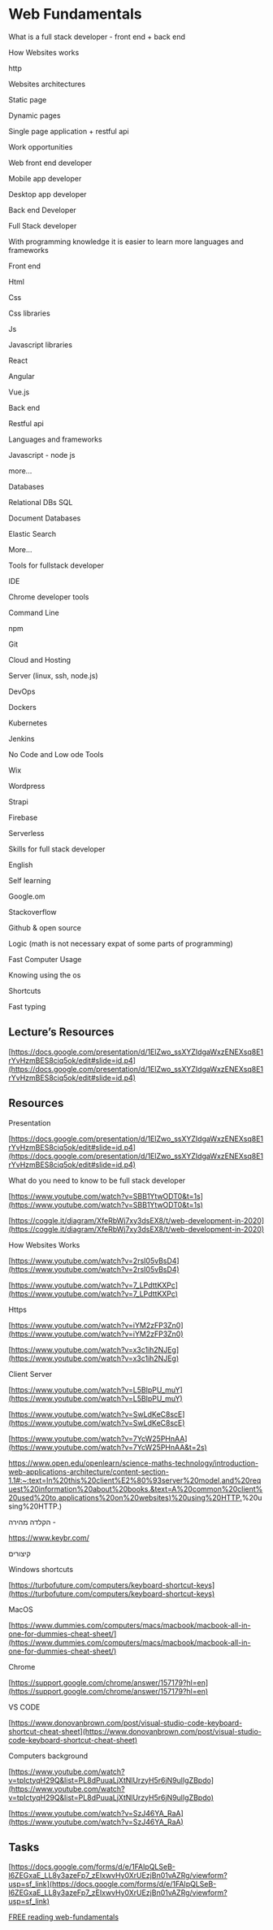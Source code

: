 # Web Fundamentals
What is a full stack developer - front end + back end

How Websites works

http

Websites architectures

Static page

Dynamic pages

Single page application + restful api

Work opportunities

Web front end developer

Mobile app developer

Desktop app developer

Back end Developer

Full Stack developer

With programming knowledge it is easier to learn more languages and frameworks

Front end

Html

Css

Css libraries

Js

Javascript libraries

React

Angular

Vue.js

Back end

Restful api

Languages and frameworks

Javascript - node js

more...

Databases

Relational DBs SQL

Document Databases

Elastic Search

More…

Tools for fullstack developer

IDE

Chrome developer tools

Command Line

npm

Git

Cloud and Hosting

Server (linux, ssh, node.js)

DevOps

Dockers

Kubernetes

Jenkins

No Code and Low ode Tools

Wix

Wordpress

Strapi

Firebase

Serverless

Skills for full stack developer

English

Self learning

Google.om

Stackoverflow

Github & open source

Logic (math is not necessary expat of some parts of programming)

Fast Computer Usage

Knowing using the os

Shortcuts

Fast typing

## Lecture’s Resources

[https://docs.google.com/presentation/d/1ElZwo_ssXYZIdgaWxzENEXsq8E1rYvHzmBES8ciq5ok/edit#slide=id.p4](https://docs.google.com/presentation/d/1ElZwo_ssXYZIdgaWxzENEXsq8E1rYvHzmBES8ciq5ok/edit#slide=id.p4)

## Resources

Presentation

[https://docs.google.com/presentation/d/1ElZwo_ssXYZIdgaWxzENEXsq8E1rYvHzmBES8ciq5ok/edit#slide=id.p4](https://docs.google.com/presentation/d/1ElZwo_ssXYZIdgaWxzENEXsq8E1rYvHzmBES8ciq5ok/edit#slide=id.p4)

What do you need to know to be full stack developer

[https://www.youtube.com/watch?v=SBB1YtwODT0&t=1s](https://www.youtube.com/watch?v=SBB1YtwODT0&t=1s)

[https://coggle.it/diagram/XfeRbWj7xy3dsEX8/t/web-development-in-2020](https://coggle.it/diagram/XfeRbWj7xy3dsEX8/t/web-development-in-2020)

How Websites Works

[https://www.youtube.com/watch?v=2rsI05vBsD4](https://www.youtube.com/watch?v=2rsI05vBsD4)

[https://www.youtube.com/watch?v=7_LPdttKXPc](https://www.youtube.com/watch?v=7_LPdttKXPc)

Https

[https://www.youtube.com/watch?v=iYM2zFP3Zn0](https://www.youtube.com/watch?v=iYM2zFP3Zn0)

[https://www.youtube.com/watch?v=x3c1ih2NJEg](https://www.youtube.com/watch?v=x3c1ih2NJEg)

Client Server

[https://www.youtube.com/watch?v=L5BlpPU_muY](https://www.youtube.com/watch?v=L5BlpPU_muY)

[https://www.youtube.com/watch?v=SwLdKeC8scE](https://www.youtube.com/watch?v=SwLdKeC8scE)

[https://www.youtube.com/watch?v=7YcW25PHnAA](https://www.youtube.com/watch?v=7YcW25PHnAA&t=2s)

[https://www.open.edu/openlearn/science-maths-technology/introduction-web-applications-architecture/content-section-1.1#:~:text=In%20this%20client%E2%80%93server%20model,and%20request%20information%20about%20books.&text=A%20common%20client%20used%20to,applications%20on%20websites)%20using%20HTTP.](https://www.open.edu/openlearn/science-maths-technology/introduction-web-applications-architecture/content-section-1.1#:~:text=In%20this%20client%E2%80%93server%20model,and%20request%20information%20about%20books.&text=A%20common%20client%20used%20to,applications%20on%20websites)%20using%20HTTP.)

הקלדה מהירה -

https://www.keybr.com/

קיצורים

Windows shortcuts

[https://turbofuture.com/computers/keyboard-shortcut-keys](https://turbofuture.com/computers/keyboard-shortcut-keys)

MacOS

[https://www.dummies.com/computers/macs/macbook/macbook-all-in-one-for-dummies-cheat-sheet/](https://www.dummies.com/computers/macs/macbook/macbook-all-in-one-for-dummies-cheat-sheet/)

Chrome

[https://support.google.com/chrome/answer/157179?hl=en](https://support.google.com/chrome/answer/157179?hl=en)

VS CODE

[https://www.donovanbrown.com/post/visual-studio-code-keyboard-shortcut-cheat-sheet](https://www.donovanbrown.com/post/visual-studio-code-keyboard-shortcut-cheat-sheet)

Computers background

[https://www.youtube.com/watch?v=tpIctyqH29Q&list=PL8dPuuaLjXtNlUrzyH5r6jN9ulIgZBpdo](https://www.youtube.com/watch?v=tpIctyqH29Q&list=PL8dPuuaLjXtNlUrzyH5r6jN9ulIgZBpdo)

[https://www.youtube.com/watch?v=SzJ46YA_RaA](https://www.youtube.com/watch?v=SzJ46YA_RaA)

  
  
  

## Tasks

[https://docs.google.com/forms/d/e/1FAIpQLSeB-l6ZEGxaE_LL8y3azeFp7_zEIxwvHy0XrUEzjBn01vAZRg/viewform?usp=sf_link](https://docs.google.com/forms/d/e/1FAIpQLSeB-l6ZEGxaE_LL8y3azeFp7_zEIxwvHy0XrUEzjBn01vAZRg/viewform?usp=sf_link)

[FREE reading web-fundamentals](https://fullstackopen.com/en/part0/fundamentals_of_web_apps)